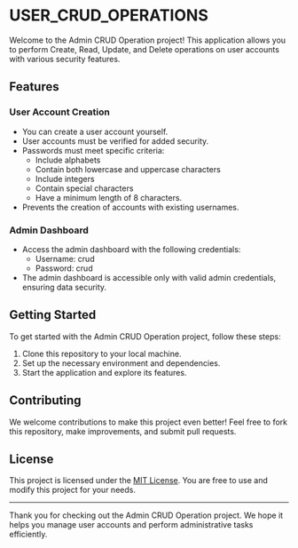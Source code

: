 # USER_CRUD_OPERATIONS

Welcome to the Admin CRUD Operation project! This application allows you to perform Create, Read, Update, and Delete operations on user accounts with various security features.

## Features

### User Account Creation
- You can create a user account yourself.
- User accounts must be verified for added security.
- Passwords must meet specific criteria:
  - Include alphabets
  - Contain both lowercase and uppercase characters
  - Include integers
  - Contain special characters
  - Have a minimum length of 8 characters.
- Prevents the creation of accounts with existing usernames.

### Admin Dashboard
- Access the admin dashboard with the following credentials:
  - Username: crud
  - Password: crud
- The admin dashboard is accessible only with valid admin credentials, ensuring data security.

## Getting Started

To get started with the Admin CRUD Operation project, follow these steps:

1. Clone this repository to your local machine.
2. Set up the necessary environment and dependencies.
3. Start the application and explore its features.

## Contributing

We welcome contributions to make this project even better! Feel free to fork this repository, make improvements, and submit pull requests.

## License

This project is licensed under the [MIT License](LICENSE.md). You are free to use and modify this project for your needs.

---

Thank you for checking out the Admin CRUD Operation project. We hope it helps you manage user accounts and perform administrative tasks efficiently.
